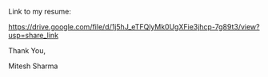 Link to my resume:

https://drive.google.com/file/d/1j5hJ_eTFQlyMk0UgXFie3jhcp-7g89t3/view?usp=share_link

Thank You,

Mitesh Sharma
